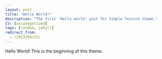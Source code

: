 ```yaml
---
layout: post
title: "Hello World!"
description: "The first 'Hello world' post for Simple Texture theme."
CV: [uncategorized]
tags: [random, jekyll]
redirect_from:
  - /2013/04/22/
---
```

Hello World! This is the beginning of this theme.